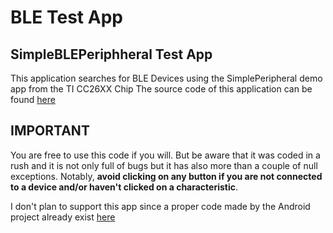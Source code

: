 # BLE Test App
## SimpleBLEPeriphheral Test App

This application searches for BLE Devices using the SimplePeripheral demo app from the TI CC26XX Chip
The source code of this application can be found [here](https://github.com/zekemyapp/Simple_Peripheral_CC26xx_CustomBoard)

## IMPORTANT
You are free to use this code if you will. But be aware that it was coded in a rush and it is not only full of bugs
but it has also more than a couple of null exceptions. Notably, **avoid clicking on any button if you are not connected
to a device and/or haven't clicked on a characteristic**.

I don't plan to support this app since a proper code made by the Android project already exist [here](https://developer.android.com/guide/topics/connectivity/bluetooth-le)